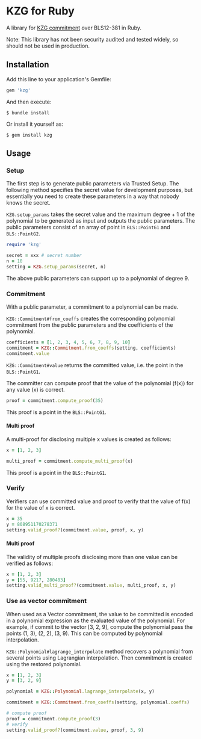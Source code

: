 # KZG for Ruby

A library for [KZG commitment](http://cacr.uwaterloo.ca/techreports/2010/cacr2010-10.pdf) over BLS12-381 in Ruby.

Note: This library has not been security audited and tested widely, so should not be used in production. 

## Installation

Add this line to your application's Gemfile:

```ruby
gem 'kzg'
```

And then execute:

    $ bundle install

Or install it yourself as:

    $ gem install kzg

## Usage

### Setup

The first step is to generate public parameters via Trusted Setup.
The following method specifies the secret value for development purposes,
but essentially you need to create these parameters in a way that nobody knows the secret.

`KZG.setup_params` takes the secret value and the maximum degree + 1 of the polynomial to be generated as input and outputs the public parameters.
The public parameters consist of an array of point in `BLS::PointG1` and `BLS::PointG2`.

```ruby
require 'kzg'

secret = xxx # secret number
n = 10
setting = KZG.setup_params(secret, n)
```

The above public parameters can support up to a polynomial of degree 9.

### Commitment

With a public parameter, a commitment to a polynomial can be made.

`KZG::Commitment#from_coeffs` creates the corresponding polynomial commitment from the public parameters and the coefficients of the polynomial.

```ruby
coefficients = [1, 2, 3, 4, 5, 6, 7, 8, 9, 10]
commitment = KZG::Commitment.from_coeffs(setting, coefficients)
commitment.value
```

`KZG::Commitment#value` returns the committed value, i.e. the point in the `BLS::PointG1`.

The committer can compute proof that the value of the polynomial (f(x)) for any value (x) is correct. 

```ruby
proof = commitment.compute_proof(35)
```

This proof is a point in the `BLS::PointG1`.

#### Multi proof

A multi-proof for disclosing multiple x values is created as follows:

```ruby
x = [1, 2, 3]

multi_proof = commitment.compute_multi_proof(x)
```

This proof is a point in the `BLS::PointG1`.

### Verify

Verifiers can use committed value and proof to verify that the value of f(x) for the value of x is correct.

```ruby
x = 35
y = 808951170278371
setting.valid_proof?(commitment.value, proof, x, y)
```

#### Multi proof

The validity of multiple proofs disclosing more than one value can be verified as follows:

```ruby
x = [1, 2, 3]
y = [55, 9217, 280483]
setting.valid_multi_proof?(commitment.value, multi_proof, x, y)
```

### Use as vector commitment

When used as a Vector commitment, the value to be committed is encoded in a polynomial expression as the evaluated value of the polynomial.
For example, if commit to the vector [3, 2, 9], compute the polynomial pass the points (1, 3), (2, 2), (3, 9). 
This can be computed by polynomial interpolation.

`KZG::Polynomial#lagrange_interpolate` method recovers a polynomial from several points using Lagrangian interpolation.
Then commitment is created using the restored polynomial.

```ruby
x = [1, 2, 3]
y = [3, 2, 9]

polynomial = KZG::Polynomial.lagrange_interpolate(x, y)

commitment = KZG::Commitment.from_coeffs(setting, polynomial.coeffs)

# compute proof
proof = commitment.compute_proof(3)
# verify
setting.valid_proof?(commitment.value, proof, 3, 9)
```
